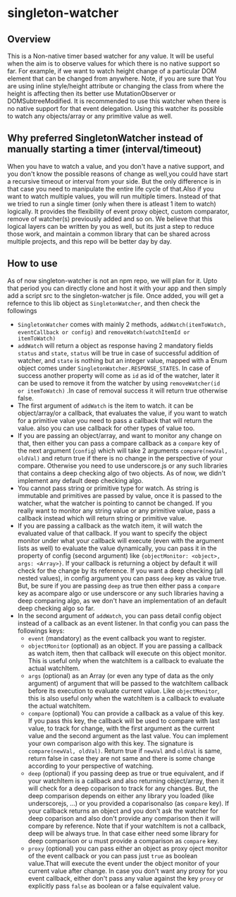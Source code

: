 # singleton-watcher

## Overview
This is a Non-native timer based watcher for any value. It will be useful when the aim is to observe values for which there is no native support so far. For example, if we want to watch height change of a particular DOM element that can be changed from anywhere. Note, if you are sure that You are using inline style/height attribute or changing the class from where the height is affecting then its better use MutationObserver or DOMSubtreeModified. It is recommended to use this watcher when there is no native support for that event delegation. Using this watcher its possible
to watch any objects/array or any primitive value as well.

## Why preferred SingletonWatcher instead of manually starting a timer (interval/timeout)
When you have to watch a value, and you don't have a native support, and you don't know the possible reasons of change as well,you could have start a recursive timeout or interval from your side. But the only difference is in that case you need to manipulate the entire life cycle of that.Also if you want to watch multiple values, you will run multiple timers. Instead of that we tried to run a single timer (only when there is atleast 1 item to watch) logically. It provides the flexibility of event proxy object, custom comparator, remove of watcher(s) previously added and so on. We believe that this logical layers can be written by you as well, but its just a step to reduce those work, and maintain a common library that can be shared across multiple projects, and this repo will be better day by day.

## How to use
As of now singleton-watcher is not an npm repo, we will plan for it. Upto that period you can directly clone and host it with your app and then simply add a script src to the singleton-watcher js file. Once added, you will get a refernce to this lib object as `SingletonWatcher`, and then check the followings

- `SingletonWatcher` comes with mainly 2 methods, `addWatch(itemToWatch, eventCallback or config)` and `removeWatch(watchItemId or itemToWatch)`
- `addWatch` will return a object as response having 2 mandatory fields `status` and `state`, `status` will be true in case of successful addition of watcher, and `state` is nothing but an integer value, mapped with a Enum object comes under `SingletonWatcher.RESPONSE_STATES`. In case of success another property will come as  `id` as id of the watcher, later it can be used to remove it from the watcher by using  `removeWatcher(id or itemToWatch)` .In case of removal success it will return true otherwise false.
- The first argument of `addWatch` is the item to watch. it can be object/array/or a callback, that evaluates the value, if you want to watch for a primitive value you need to pass a callback that will return the value. also you can use callback for other types of value too.
- If you are passing an object/array, and want to monitor any change on that, then either you can pass a compare callback as a `compare` key of the next argument (`config`) which will take 2 arguments `compare(newVal, oldVal)` and return true if there is no change in the perspective of your compare. Otherwise you need to use underscore.js or any such libraries that contains a deep checking algo of two objects. As of now, we didn't implement any default deep checking algo.
- You cannot pass string or primitive type for watch. As string is immutable and primitives are passed by value, once it is passed to the watcher, what the watcher is pointing to cannot be changed. If you really want to monitor any string value or any primitive value, pass a callback instead which will return string or primitive value.
- If you are passing a callback as the watch item, it will watch the evaluated value of that callback. If you want to specify the object monitor under what your callback will execute (even with the argument lists as well) to evaluate the value dynamically, you can pass it in the property of config (second argument) like `{objectMonitor: <object>, args: <Array>}`. If your callback is returning a object by default it will check for the change by its reference. If you want a deep checking (all nested values), in config argument you can pass  `deep` key as value true. But, be sure if you are passing  `deep` as true then either pass a `compare` key as acompare algo or use underscore or any such libraries having a deep comparing algo, as we don't have an implementation of an default deep checking algo so far.
- In the second argument of `addWatch`, you can pass detail config object instead of a callback as an event listener. In that config you can pass the followings keys:
  - `event` (mandatory) as the event callback you want to register.
  - `objectMonitor` (optional) as an object. If you are passing a callback as watch item, then that callback will execute on this object monitor. This is useful only when the watchItem is a callback to evaluate the actual watchItem.
  - `args` (optional) as an Array (or even any type of data as the only argument) of argument that will be passed to the watchItem callback before its execution to evaluate current value. Like `objectMonitor`, this is also useful only when the watchItem is a callback to evaluate the actual watchItem.
  - `compare` (optional) You can provide a callback as a value of this key. If you pass this key, the callback will be used to compare with last value, to track for change, with the first argument as the current value and the second argument as the last value. You can implement your own comparison algo with this key. The signature is `compare(newVal, oldVal)`. Return true if `newVal` and `oldVal` is same, return false in case they are not same and there is some change according to your perspective of watching.
  - `deep` (optional) if you passing deep as true or true equivalent, and if your watchItem is a callback and also returning object/array, then it will check for a deep coparison to track for any changes. But, the deep comparison depends on either any library you loaded (like underscorejs, ...) or you provided a coparisonalso (as `compare` key). If your callback returns an object and you don't ask the watcher for deep coparison and also don't provide any comparison then it will compare by reference. Note that if your watchItem is not a callback, deep will be always true. In that case either need some library for deep comparison or u must provide a comparison as `compare` key.
  - `proxy` (optional) you can pass either an object as proxy oject monitor of the event callback or you can pass just `true` as boolean value.That will execute the event under the object monitor of your current value after change. In case you don't want any proxy for you event callback, either don't pass any value against the key `proxy` or explicitly pass `false` as boolean or a false equivalent value.